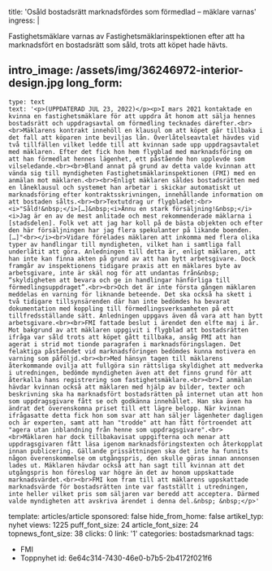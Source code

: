 title: 'Osåld bostadsrätt marknadsfördes som förmedlad – mäklare varnas'
ingress: |
  <p>Fastighetsmäklare varnas av Fastighetsmäklarinspektionen efter att ha marknadsfört en bostadsrätt som såld, trots att köpet hade hävts.
  </p>
  
intro_image: /assets/img/36246972-interior-design.jpg
long_form:
  -
    type: text
    text: '<p>(UPPDATERAD JUL 23, 2022)</p><p>I mars 2021 kontaktade en kvinna en fastighetsmäklare för att uppdra åt honom att sälja hennes bostadsrätt och uppdragsavtal om förmedling tecknades därefter.<br><br>Mäklarens kontrakt innehöll en klausul om att köpet går tillbaka i det fall att köparen inte beviljas lån. Överlåtelseavtalet hävdes vid två tillfällen vilket ledde till att kvinnan sade upp uppdragsavtalet med mäklaren. Efter det fick hon hem flygblad med marknadsföring om att han förmedlat hennes lägenhet, ett påstående hon upplevde som vilseledande.<br><br>Bland annat på grund av detta valde kvinnan att vända sig till myndigheten Fastighetsmäklarinspektionen (FMI) med en anmälan mot mäklaren.<br><br>Enligt mäklaren såldes bostadsrätten med en låneklausul och systemet han arbetar i skickar automatiskt ut marknadsföring efter kontraktsskrivningen, innehållande information om att bostaden sålts.<br><br>Textutdrag ur flygbladet:<br><i>"Såld!&nbsp;</i>[…]&nbsp;<i>Ännu en stark försäljning!&nbsp;</i><i>Jag är en av de mest anlitade och mest rekommenderade mäklarna i [stadsdelen]. Folk vet att jag har koll på de bästa objekten och efter den här försäljningen har jag flera spekulanter på likande boenden. […]"<br></i><br>Vidare förelades mäklaren att inkomma med flera olika typer av handlingar till myndigheten, vilket han i samtliga fall underlåtit att göra. Anledningen till detta är, enligt mäklaren, att han inte kan finna akten på grund av att han bytt arbetsgivare. Dock framgår av inspektionens tidigare praxis att en mäklares byte av arbetsgivare, inte är skäl nog för att undantas från&nbsp; “skyldigheten att bevara och ge in handlingar hänförliga till förmedlingsuppdraget”.<br><br>Och det är inte första gången mäklaren meddelas en varning för liknande beteende. Det ska också ha skett i två tidigare tillsynsärenden där han inte bedömdes ha bevarat dokumentation med koppling till förmedlingsverksamheten på ett tillfredsställande sätt. Anledningen uppgavs även då vara att han bytt arbetsgivare.<br><br>FMI fattade beslut i ärendet den elfte maj i år. Mot bakgrund av att mäklaren uppgivit i flygblad att bostadsrätten ifråga var såld trots att köpet gått tillbaka, ansåg FMI att han agerat i strid mot tionde paragrafen i marknadsföringslagen. Det felaktiga påståendet vid marknadsföringen bedömdes kunna motivera en varning som påföljd.<br><br>Med hänsyn tagen till mäklarens återkommande ovilja att fullgöra sin rättsliga skyldighet att medverka i utredningen, bedömde myndigheten även att det finns grund för att återkalla hans registrering som fastighetsmäklare.<br><br>I anmälan hävdar kvinnan också att mäklaren med hjälp av bilder, texter och beskrivning ska ha marknadsfört bostadsrätten på internet utan att hon som uppdragsgivare fått se och godkänna innehållet. Han ska även ha ändrat det överenskomna priset till ett lägre belopp. När kvinnan ifrågasatte detta fick hon som svar att han säljer lägenheter dagligen och är experten, samt att han "trodde" att han fått förtroendet att "agera utan inblandning från henne som uppdragsgivare".<br><br>Mäklaren har dock tillbakavisat uppgifterna och menar att uppdragsgivaren fått läsa igenom marknadsföringstexten och återkopplat innan publicering. Gällande prissättningen ska det inte ha funnits någon överenskommelse om utgångspris, den skulle göras innan annonsen lades ut. Mäklaren hävdar också att han sagt till kvinnan att det utgångspris hon föreslog var högre än det av honom uppskattade marknadsvärdet.<br><br>FMI kom fram till att mäklarens uppskattade marknadsvärde för bostadsrätten inte var fastställt i utredningen, inte heller vilket pris som säljaren var beredd att acceptera. Därmed valde myndigheten att avskriva ärendet i denna del.&nbsp; &nbsp;</p>'
template: articles/article
sponsored: false
hide_from_home: false
artikel_typ: nyhet
views: 1225
puff_font_size: 24
article_font_size: 24
topnews_font_size: 38
clicks: 0
link: '1'
categories: bostadsmarknad
tags:
  - FMI
  - Toppnyhet
id: 6e64c314-7430-46e0-b7b5-2b4172f021f6
